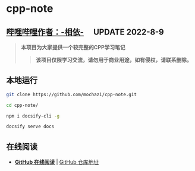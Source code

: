 # **cpp-note**
## **[哔哩哔哩作者：-相依-](https://space.bilibili.com/343154012)** &emsp;**UPDATE 2022-8-9**
> **本项目为大家提供一个较完整的CPP学习笔记**
>> **该项目仅限学习交流，请勿用于商业用途，如有侵权，请联系删除。**

## 本地运行

```bash
git clone https://github.com/mochazi/cpp-note.git

cd cpp-note/

npm i docsify-cli -g

docsify serve docs
```

## 在线阅读

-  **[GitHub 在线阅读](https://mochazi.github.io/cpp-note)** | [GitHub 仓库地址](https://github.com/mochazi/cpp-note)